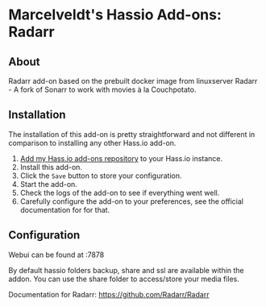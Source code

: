 # Marcelveldt's Hassio Add-ons: Radarr

## About

Radarr add-on based on the prebuilt docker image from linuxserver
Radarr - A fork of Sonarr to work with movies à la Couchpotato.

## Installation

The installation of this add-on is pretty straightforward and not different in
comparison to installing any other Hass.io add-on.

1. [Add my Hass.io add-ons repository][repository] to your Hass.io instance.
1. Install this add-on.
1. Click the `Save` button to store your configuration.
1. Start the add-on.
1. Check the logs of the add-on to see if everything went well.
1. Carefully configure the add-on to your preferences, see the official documentation for for that.


## Configuration

Webui can be found at <your-ip>:7878 

By default hassio folders backup, share and ssl are available within the addon.
You can use the share folder to access/store your media files.

Documentation for Radarr: https://github.com/Radarr/Radarr



[repository]: https://github.com/lbouriez/hassio-addons